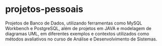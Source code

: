 # projetos-pessoais
Projetos de Banco de Dados, utilizando ferramentas como MySQL Workbench e PostgreSQL, além de projetos em JAVA e modelagem de diagramas UML, em diferentes exemplos e contextos utilizados como métodos avaliativos no curso de Análise e Desenvolvimento de Sistemas. 
